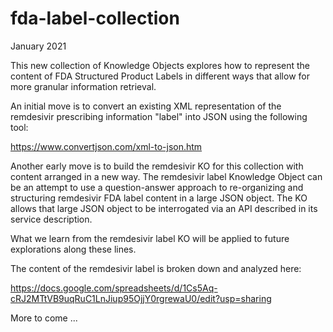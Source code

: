 # fda-label-collection


January 2021

This new collection of Knowledge Objects explores how to represent the content of FDA Structured Product Labels in different ways that allow for more granular information retrieval.

An initial move is to convert an existing XML representation of the remdesivir prescribing information "label" into JSON using the following tool: 

https://www.convertjson.com/xml-to-json.htm

Another early move is to build the remdesivir KO for this collection with content arranged in a new way. The remdesivir label Knowledge Object can be an attempt to use a question-answer approach to re-organizing and structuring remdesivir FDA label content in a large JSON object. The KO allows that large JSON object to be interrogated via an API described in its service description. 

What we learn from the remdesivir label KO will be applied to future explorations along these lines. 

The content of the remdesivir label is broken down and analyzed here:

https://docs.google.com/spreadsheets/d/1Cs5Aq-cRJ2MTtVB9uqRuC1LnJiup95OjjY0rgrewaU0/edit?usp=sharing 

More to come ... 
